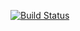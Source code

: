 [![Build Status](https://travis-ci.org/toepi/adito-maven.png)](https://travis-ci.org/toepi/adito-maven)
